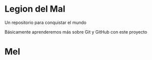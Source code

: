 # Legion del Mal
Un repositorio para conquistar el mundo

Básicamente aprenderemos más sobre Git y GitHub con este proyecto

# Mel

